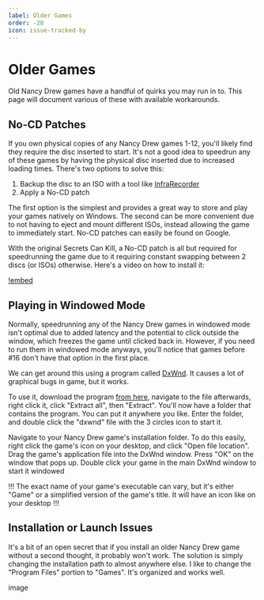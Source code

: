 ```yaml
---
label: Older Games
order: -20
icon: issue-tracked-by
---
```


# Older Games

Old Nancy Drew games have a handful of quirks you may run in to. This page will document various of these with available workarounds.

## No-CD Patches

If you own physical copies of any Nancy Drew games 1-12, you'll likely find they require the disc inserted to start. It's not a good idea to speedrun any of these games by having the physical disc inserted due to increased loading times. There's two options to solve this:
1. Backup the disc to an ISO with a tool like [InfraRecorder](https://sourceforge.net/projects/infrarecorder/)
2. Apply a No-CD patch

The first option is the simplest and provides a great way to store and play your games natively on Windows. The second can be more convenient due to not having to eject and mount different ISOs, instead allowing the game to immediately start. No-CD patches can easily be found on Google.

With the original Secrets Can Kill, a No-CD patch is all but required for speedrunning the game due to it requiring constant swapping between 2 discs (or ISOs) otherwise. Here's a video on how to install it:

[!embed](https://www.youtube.com/watch?v=3xY7XeEWLpo)

## Playing in Windowed Mode

Normally, speedrunning any of the Nancy Drew games in windowed mode isn't optimal due to added latency and the potential to click outside the window, which freezes the game until clicked back in. However, if you need to run them in windowed mode anyways, you'll notice that games before #16 don't have that option in the first place.

We can get around this using a program called [DxWnd](https://sourceforge.net/projects/dxwnd/). It causes a lot of graphical bugs in game, but it works.

To use it, download the program [from here](https://sourceforge.net/projects/dxwnd/), navigate to the file afterwards, right click it, click "Extract all", then "Extract". You'll now have a folder that contains the program. You can put it anywhere you like. Enter the folder, and double click the "dxwnd" file with the 3 circles icon to start it.

Navigate to your Nancy Drew game's installation folder. To do this easily, right click the game's icon on your desktop, and click "Open file location". Drag the game's application file into the DxWnd window. Press "OK" on the window that pops up. Double click your game in the main DxWnd window to start it windowed

!!!
The exact name of your game's executable can vary, but it's either "Game" or a simplified version of the game's title. It will have an icon like on your desktop
!!!

## Installation or Launch Issues

It's a bit of an open secret that if you install an older Nancy Drew game without a second thought, it probably won't work. The solution is simply changing the installation path to almost anywhere else. I like to change the "Program Files" portion to "Games". It's organized and works well.

image
